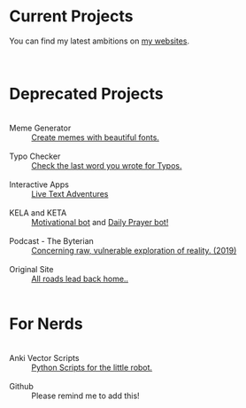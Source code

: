 # Current Projects

  You can find my latest ambitions on [my websites](https://jamesbyt.es).

<br>

# Deprecated Projects

<dt>&nbsp;</dt>
<dt>Meme Generator </dt>
<dd><a href="/projects_beautifulmemes.html">Create memes with beautiful fonts.</a> </dd>

<dt>&nbsp;</dt>
<dt>Typo Checker </dt>
<dd><a href="/projects_typocheck.html">Check the last word you wrote for Typos.</a> </dd>

<dt>&nbsp;</dt>
<dt>Interactive Apps </dt>
<dd><a href="/stuff-internal_interactiveapps.html"> Live Text Adventures </a>  </dd>

<dt>&nbsp;</dt>
<dt>KELA and KETA</dt>
<dd><a href="https://jamesbytes.trinket.io/sites/kela">Motivational bot</a> and <a href="https://jamesbytes.trinket.io/sites/keta">Daily Prayer bot! </a>  </dd>

<dt>&nbsp;</dt>
<dt>Podcast - The Byterian</dt>
<dd><a href="/thebyterian.html">Concerning raw, vulnerable exploration of reality. (2019)</a> </dd>

<!--
<dt>&nbsp;</dt>
<dt>KEVIA (Github Repository)</dt>
<dd><a href="https://github.com/kuz3/KEVIA">My virtual assistant </a>  </dd>
-->
<dt>&nbsp;</dt>
<dt>Original Site</dt>
<dd><a href="http://www.jamesbyt.es/jamesbytesoriginal.github.io/home2"> All roads lead back home.. </a> </dd>
<dt>&nbsp;</dt>

# For Nerds

<dt>&nbsp;</dt>
<dt>Anki Vector Scripts </dt>
<dd><a href="/stuff-internal_code_vector.html"> Python Scripts for the little robot. </a>  </dd>


<dt>&nbsp;</dt>
<dt>Github </dt>
<dd> Please remind me to add this!  </a>  </dd>


<!--
<dt>&nbsp;</dt>
<dt>The Banks of Speechlessness </dt>
<dd>System for creating your own random speaking bot! ..release TBD </dd>
<br>


<dt>&nbsp;</dt>

### [Support my work on Patreon!](https://patreon.com/motibytes)

<br>


<!--
## Ideas

   under dev
    [collection()](/ideas.html) -->
